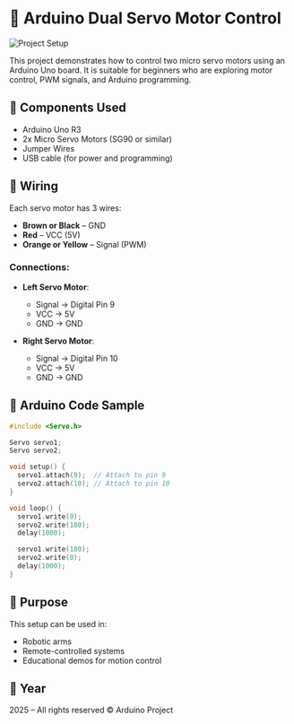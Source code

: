 # 🤖 Arduino Dual Servo Motor Control

![Project Setup](./7BB6488B-90FA-4F65-A2AF-FDA04DDBAFFC.jpeg)

This project demonstrates how to control two micro servo motors using an Arduino Uno board. It is suitable for beginners who are exploring motor control, PWM signals, and Arduino programming.

## 🔌 Components Used
- Arduino Uno R3
- 2x Micro Servo Motors (SG90 or similar)
- Jumper Wires
- USB cable (for power and programming)

## 🔧 Wiring
Each servo motor has 3 wires:
- **Brown or Black** – GND
- **Red** – VCC (5V)
- **Orange or Yellow** – Signal (PWM)

### Connections:
- **Left Servo Motor**:
  - Signal → Digital Pin 9
  - VCC → 5V
  - GND → GND

- **Right Servo Motor**:
  - Signal → Digital Pin 10
  - VCC → 5V
  - GND → GND

## 🧠 Arduino Code Sample
```cpp
#include <Servo.h>

Servo servo1;
Servo servo2;

void setup() {
  servo1.attach(9);  // Attach to pin 9
  servo2.attach(10); // Attach to pin 10
}

void loop() {
  servo1.write(0);
  servo2.write(180);
  delay(1000);

  servo1.write(180);
  servo2.write(0);
  delay(1000);
}
```

## 🎯 Purpose
This setup can be used in:
- Robotic arms
- Remote-controlled systems
- Educational demos for motion control

## 📅 Year
2025 – All rights reserved © Arduino Project
